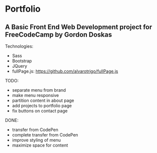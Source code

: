 # Portfolio

## A Basic Front End Web Development project for FreeCodeCamp by Gordon Doskas

Technologies:
- Sass
- Bootstrap
- JQuery
- fullPage.js: https://github.com/alvarotrigo/fullPage.js

TODO:
- separate menu from brand
- make menu responsive
- partition content in about page
- add projects to portfolio page
- fix buttons on contact page

DONE:
- transfer from CodePen
- complete transfer from CodePen
- improve styling of menu
- maximize space for content
